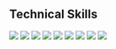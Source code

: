 

<!--
**Shayan-Bravo/Shayan-Bravo** is a ✨ _special_ ✨ repository because its `README.md` (this file) appears on your GitHub profile.

Here are some ideas to get you started:

- 🔭 I’m currently working on ...
- 🌱 I’m currently learning ...
- 👯 I’m looking to collaborate on ...
- 🤔 I’m looking for help with ...
- 💬 Ask me about ...
- 📫 How to reach me: ...
- 😄 Pronouns: ...
- ⚡ Fun fact: ...
-->
## Technical Skills

<img src="https://img.shields.io/badge/Python-grey.svg?&style=flat-square&logo=Python&logoColor=3776AB">
<img src="https://img.shields.io/badge/C++-grey.svg?&style=flat-square&logo=C++&logoColor=3776AB">
<img src="https://img.shields.io/badge/C-grey.svg?&style=flat-square&logo=C&logoColor=3776AB">
<img src="https://img.shields.io/badge/Java-grey.svg?&style=flat-square&logo=Java&logoColor=3776AB">
<img src="https://img.shields.io/badge/JavaScript-grey.svg?&style=flat-square&logo=JavaScript&logoColor=3776AB">
<img src="https://img.shields.io/badge/TypeScript-grey.svg?&style=flat-square&logo=TypeScript&logoColor=3776AB">
<img src="https://img.shields.io/badge/Dart-grey.svg?&style=flat-square&logo=Dart&logoColor=3776AB">
<img src="https://img.shields.io/badge/PostgreSQL-grey.svg?&style=flat-square&logo=PostgreSQL&logoColor=3776AB">
<img src="https://img.shields.io/badge/MySQL-grey.svg?&style=flat-square&logo=MySQL&logoColor=3776AB">
